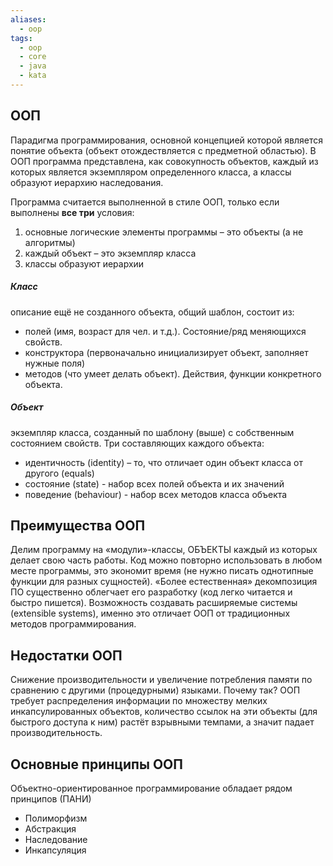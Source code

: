 ```yaml
---
aliases:
  - oop
tags:
  - oop
  - core
  - java
  - kata
---
```

## ООП
Парадигма программирования, основной концепцией которой является понятие объекта (объект отождествляется с предметной областью).
В ООП программа представлена, как совокупность объектов, каждый из которых является экземпляром определенного класса, а классы образуют иерархию наследования.

Программа считается выполненной в стиле ООП, только если выполнены **все три** условия:
1. основные логические элементы программы – это объекты (а не алгоритмы)
2. каждый объект – это экземпляр класса
3. классы образуют иерархии
##### Класс 
описание ещё не созданного объекта, общий шаблон, состоит из:
- полей (имя, возраст для чел. и т.д.). Состояние/ряд меняющихся свойств.
- конструктора (первоначально инициализирует объект, заполняет нужные поля)
- методов (что умеет делать объект). Действия, функции конкретного объекта.

##### Объект
экземпляр класса, созданный по шаблону (выше) с собственным состоянием свойств. Три составляющих каждого объекта:
- идентичность (identity) – то, что отличает один объект класса от другого (equals)
- состояние (state) - набор всех полей объекта и их значений
- поведение (behaviour) - набор всех методов класса объекта
## Преимущества ООП
Делим программу на «модули»-классы, ОБЪЕКТЫ каждый из которых делает свою часть работы.
Код можно повторно использовать в любом месте программы, это экономит время (не нужно писать однотипные функции для разных сущностей).
«Более естественная» декомпозиция ПО существенно облегчает его разработку (код легко читается и быстро пишется).
Возможность создавать расширяемые системы (extensible systems), именно это отличает ООП от традиционных методов программирования.

## Недостатки ООП
Снижение производительности и увеличение потребления памяти по сравнению с другими (процедурными) языками.
Почему так? ООП требует распределения информации по множеству мелких инкапсулированных объектов, количество ссылок на эти объекты (для быстрого доступа к ним) растёт взрывными темпами, а значит падает производительность.

## Основные принципы ООП
Объектно-ориентированное программирование обладает рядом принципов (ПАНИ)
- Полиморфизм
- Абстракция
- Наследование
- Инкапсуляция